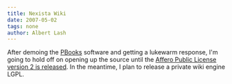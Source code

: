 ```yaml
---
title: Nexista Wiki
date: 2007-05-02
tags: none
author: Albert Lash
---
```

After demoing the <a href="http://www.pbooks.org/">PBooks</a> software and getting a lukewarm response, I'm going to hold off on opening up the source until the <a href="http://www.fsf.org/blogs/licensing/2007-03-29-gplv3-saas">Affero Public License version 2 is released</a>. In the meantime, I plan to release a private wiki engine LGPL.

